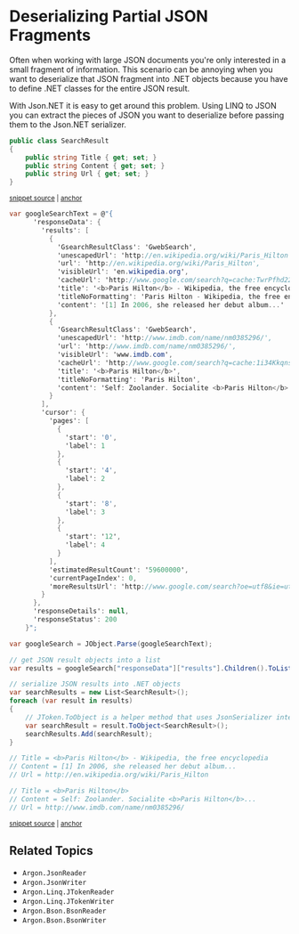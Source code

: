 # Deserializing Partial JSON Fragments

Often when working with large JSON documents you're only interested in a small fragment of information. This scenario can be annoying when you want to deserialize that JSON fragment into .NET objects because you have to define .NET classes for the entire JSON result.

With Json.NET it is easy to get around this problem. Using LINQ to JSON you can extract the pieces of JSON you want to deserialize before passing them to the Json.NET serializer.

<!-- snippet: SerializingPartialJsonFragmentsObject -->
<a id='snippet-serializingpartialjsonfragmentsobject'></a>
```cs
public class SearchResult
{
    public string Title { get; set; }
    public string Content { get; set; }
    public string Url { get; set; }
}
```
<sup><a href='/src/Tests/Documentation/SerializationTests.cs#L955-L964' title='Snippet source file'>snippet source</a> | <a href='#snippet-serializingpartialjsonfragmentsobject' title='Start of snippet'>anchor</a></sup>
<!-- endSnippet -->

<!-- snippet: SerializingPartialJsonFragmentsExample -->
<a id='snippet-serializingpartialjsonfragmentsexample'></a>
```cs
var googleSearchText = @"{
      'responseData': {
        'results': [
          {
            'GsearchResultClass': 'GwebSearch',
            'unescapedUrl': 'http://en.wikipedia.org/wiki/Paris_Hilton',
            'url': 'http://en.wikipedia.org/wiki/Paris_Hilton',
            'visibleUrl': 'en.wikipedia.org',
            'cacheUrl': 'http://www.google.com/search?q=cache:TwrPfhd22hYJ:en.wikipedia.org',
            'title': '<b>Paris Hilton</b> - Wikipedia, the free encyclopedia',
            'titleNoFormatting': 'Paris Hilton - Wikipedia, the free encyclopedia',
            'content': '[1] In 2006, she released her debut album...'
          },
          {
            'GsearchResultClass': 'GwebSearch',
            'unescapedUrl': 'http://www.imdb.com/name/nm0385296/',
            'url': 'http://www.imdb.com/name/nm0385296/',
            'visibleUrl': 'www.imdb.com',
            'cacheUrl': 'http://www.google.com/search?q=cache:1i34KkqnsooJ:www.imdb.com',
            'title': '<b>Paris Hilton</b>',
            'titleNoFormatting': 'Paris Hilton',
            'content': 'Self: Zoolander. Socialite <b>Paris Hilton</b>...'
          }
        ],
        'cursor': {
          'pages': [
            {
              'start': '0',
              'label': 1
            },
            {
              'start': '4',
              'label': 2
            },
            {
              'start': '8',
              'label': 3
            },
            {
              'start': '12',
              'label': 4
            }
          ],
          'estimatedResultCount': '59600000',
          'currentPageIndex': 0,
          'moreResultsUrl': 'http://www.google.com/search?oe=utf8&ie=utf8...'
        }
      },
      'responseDetails': null,
      'responseStatus': 200
    }";

var googleSearch = JObject.Parse(googleSearchText);

// get JSON result objects into a list
var results = googleSearch["responseData"]["results"].Children().ToList();

// serialize JSON results into .NET objects
var searchResults = new List<SearchResult>();
foreach (var result in results)
{
    // JToken.ToObject is a helper method that uses JsonSerializer internally
    var searchResult = result.ToObject<SearchResult>();
    searchResults.Add(searchResult);
}

// Title = <b>Paris Hilton</b> - Wikipedia, the free encyclopedia
// Content = [1] In 2006, she released her debut album...
// Url = http://en.wikipedia.org/wiki/Paris_Hilton

// Title = <b>Paris Hilton</b>
// Content = Self: Zoolander. Socialite <b>Paris Hilton</b>...
// Url = http://www.imdb.com/name/nm0385296/
```
<sup><a href='/src/Tests/Documentation/SerializationTests.cs#L969-L1045' title='Snippet source file'>snippet source</a> | <a href='#snippet-serializingpartialjsonfragmentsexample' title='Start of snippet'>anchor</a></sup>
<!-- endSnippet -->


## Related Topics

 * `Argon.JsonReader`
 * `Argon.JsonWriter`
 * `Argon.Linq.JTokenReader`
 * `Argon.Linq.JTokenWriter`
 * `Argon.Bson.BsonReader`
 * `Argon.Bson.BsonWriter`
